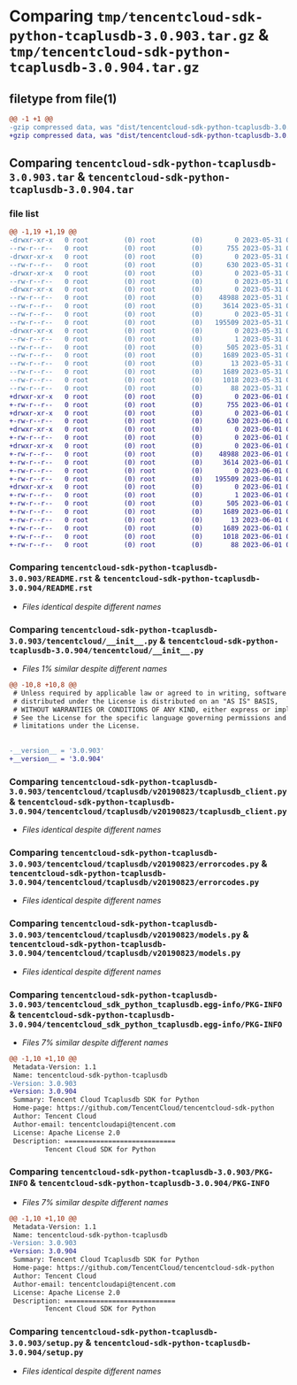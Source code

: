 # Comparing `tmp/tencentcloud-sdk-python-tcaplusdb-3.0.903.tar.gz` & `tmp/tencentcloud-sdk-python-tcaplusdb-3.0.904.tar.gz`

## filetype from file(1)

```diff
@@ -1 +1 @@
-gzip compressed data, was "dist/tencentcloud-sdk-python-tcaplusdb-3.0.903.tar", last modified: Wed May 31 02:20:59 2023, max compression
+gzip compressed data, was "dist/tencentcloud-sdk-python-tcaplusdb-3.0.904.tar", last modified: Thu Jun  1 02:46:40 2023, max compression
```

## Comparing `tencentcloud-sdk-python-tcaplusdb-3.0.903.tar` & `tencentcloud-sdk-python-tcaplusdb-3.0.904.tar`

### file list

```diff
@@ -1,19 +1,19 @@
-drwxr-xr-x   0 root         (0) root         (0)        0 2023-05-31 02:20:59.000000 tencentcloud-sdk-python-tcaplusdb-3.0.903/
--rw-r--r--   0 root         (0) root         (0)      755 2023-05-31 02:20:58.000000 tencentcloud-sdk-python-tcaplusdb-3.0.903/README.rst
-drwxr-xr-x   0 root         (0) root         (0)        0 2023-05-31 02:20:59.000000 tencentcloud-sdk-python-tcaplusdb-3.0.903/tencentcloud/
--rw-r--r--   0 root         (0) root         (0)      630 2023-05-31 02:20:58.000000 tencentcloud-sdk-python-tcaplusdb-3.0.903/tencentcloud/__init__.py
-drwxr-xr-x   0 root         (0) root         (0)        0 2023-05-31 02:20:59.000000 tencentcloud-sdk-python-tcaplusdb-3.0.903/tencentcloud/tcaplusdb/
--rw-r--r--   0 root         (0) root         (0)        0 2023-05-31 02:20:58.000000 tencentcloud-sdk-python-tcaplusdb-3.0.903/tencentcloud/tcaplusdb/__init__.py
-drwxr-xr-x   0 root         (0) root         (0)        0 2023-05-31 02:20:59.000000 tencentcloud-sdk-python-tcaplusdb-3.0.903/tencentcloud/tcaplusdb/v20190823/
--rw-r--r--   0 root         (0) root         (0)    48988 2023-05-31 02:20:58.000000 tencentcloud-sdk-python-tcaplusdb-3.0.903/tencentcloud/tcaplusdb/v20190823/tcaplusdb_client.py
--rw-r--r--   0 root         (0) root         (0)     3614 2023-05-31 02:20:58.000000 tencentcloud-sdk-python-tcaplusdb-3.0.903/tencentcloud/tcaplusdb/v20190823/errorcodes.py
--rw-r--r--   0 root         (0) root         (0)        0 2023-05-31 02:20:58.000000 tencentcloud-sdk-python-tcaplusdb-3.0.903/tencentcloud/tcaplusdb/v20190823/__init__.py
--rw-r--r--   0 root         (0) root         (0)   195509 2023-05-31 02:20:58.000000 tencentcloud-sdk-python-tcaplusdb-3.0.903/tencentcloud/tcaplusdb/v20190823/models.py
-drwxr-xr-x   0 root         (0) root         (0)        0 2023-05-31 02:20:59.000000 tencentcloud-sdk-python-tcaplusdb-3.0.903/tencentcloud_sdk_python_tcaplusdb.egg-info/
--rw-r--r--   0 root         (0) root         (0)        1 2023-05-31 02:20:58.000000 tencentcloud-sdk-python-tcaplusdb-3.0.903/tencentcloud_sdk_python_tcaplusdb.egg-info/dependency_links.txt
--rw-r--r--   0 root         (0) root         (0)      505 2023-05-31 02:20:59.000000 tencentcloud-sdk-python-tcaplusdb-3.0.903/tencentcloud_sdk_python_tcaplusdb.egg-info/SOURCES.txt
--rw-r--r--   0 root         (0) root         (0)     1689 2023-05-31 02:20:58.000000 tencentcloud-sdk-python-tcaplusdb-3.0.903/tencentcloud_sdk_python_tcaplusdb.egg-info/PKG-INFO
--rw-r--r--   0 root         (0) root         (0)       13 2023-05-31 02:20:58.000000 tencentcloud-sdk-python-tcaplusdb-3.0.903/tencentcloud_sdk_python_tcaplusdb.egg-info/top_level.txt
--rw-r--r--   0 root         (0) root         (0)     1689 2023-05-31 02:20:59.000000 tencentcloud-sdk-python-tcaplusdb-3.0.903/PKG-INFO
--rw-r--r--   0 root         (0) root         (0)     1018 2023-05-31 02:20:58.000000 tencentcloud-sdk-python-tcaplusdb-3.0.903/setup.py
--rw-r--r--   0 root         (0) root         (0)       88 2023-05-31 02:20:59.000000 tencentcloud-sdk-python-tcaplusdb-3.0.903/setup.cfg
+drwxr-xr-x   0 root         (0) root         (0)        0 2023-06-01 02:46:40.000000 tencentcloud-sdk-python-tcaplusdb-3.0.904/
+-rw-r--r--   0 root         (0) root         (0)      755 2023-06-01 02:46:40.000000 tencentcloud-sdk-python-tcaplusdb-3.0.904/README.rst
+drwxr-xr-x   0 root         (0) root         (0)        0 2023-06-01 02:46:40.000000 tencentcloud-sdk-python-tcaplusdb-3.0.904/tencentcloud/
+-rw-r--r--   0 root         (0) root         (0)      630 2023-06-01 02:46:40.000000 tencentcloud-sdk-python-tcaplusdb-3.0.904/tencentcloud/__init__.py
+drwxr-xr-x   0 root         (0) root         (0)        0 2023-06-01 02:46:40.000000 tencentcloud-sdk-python-tcaplusdb-3.0.904/tencentcloud/tcaplusdb/
+-rw-r--r--   0 root         (0) root         (0)        0 2023-06-01 02:46:40.000000 tencentcloud-sdk-python-tcaplusdb-3.0.904/tencentcloud/tcaplusdb/__init__.py
+drwxr-xr-x   0 root         (0) root         (0)        0 2023-06-01 02:46:40.000000 tencentcloud-sdk-python-tcaplusdb-3.0.904/tencentcloud/tcaplusdb/v20190823/
+-rw-r--r--   0 root         (0) root         (0)    48988 2023-06-01 02:46:40.000000 tencentcloud-sdk-python-tcaplusdb-3.0.904/tencentcloud/tcaplusdb/v20190823/tcaplusdb_client.py
+-rw-r--r--   0 root         (0) root         (0)     3614 2023-06-01 02:46:40.000000 tencentcloud-sdk-python-tcaplusdb-3.0.904/tencentcloud/tcaplusdb/v20190823/errorcodes.py
+-rw-r--r--   0 root         (0) root         (0)        0 2023-06-01 02:46:40.000000 tencentcloud-sdk-python-tcaplusdb-3.0.904/tencentcloud/tcaplusdb/v20190823/__init__.py
+-rw-r--r--   0 root         (0) root         (0)   195509 2023-06-01 02:46:40.000000 tencentcloud-sdk-python-tcaplusdb-3.0.904/tencentcloud/tcaplusdb/v20190823/models.py
+drwxr-xr-x   0 root         (0) root         (0)        0 2023-06-01 02:46:40.000000 tencentcloud-sdk-python-tcaplusdb-3.0.904/tencentcloud_sdk_python_tcaplusdb.egg-info/
+-rw-r--r--   0 root         (0) root         (0)        1 2023-06-01 02:46:40.000000 tencentcloud-sdk-python-tcaplusdb-3.0.904/tencentcloud_sdk_python_tcaplusdb.egg-info/dependency_links.txt
+-rw-r--r--   0 root         (0) root         (0)      505 2023-06-01 02:46:40.000000 tencentcloud-sdk-python-tcaplusdb-3.0.904/tencentcloud_sdk_python_tcaplusdb.egg-info/SOURCES.txt
+-rw-r--r--   0 root         (0) root         (0)     1689 2023-06-01 02:46:40.000000 tencentcloud-sdk-python-tcaplusdb-3.0.904/tencentcloud_sdk_python_tcaplusdb.egg-info/PKG-INFO
+-rw-r--r--   0 root         (0) root         (0)       13 2023-06-01 02:46:40.000000 tencentcloud-sdk-python-tcaplusdb-3.0.904/tencentcloud_sdk_python_tcaplusdb.egg-info/top_level.txt
+-rw-r--r--   0 root         (0) root         (0)     1689 2023-06-01 02:46:40.000000 tencentcloud-sdk-python-tcaplusdb-3.0.904/PKG-INFO
+-rw-r--r--   0 root         (0) root         (0)     1018 2023-06-01 02:46:40.000000 tencentcloud-sdk-python-tcaplusdb-3.0.904/setup.py
+-rw-r--r--   0 root         (0) root         (0)       88 2023-06-01 02:46:40.000000 tencentcloud-sdk-python-tcaplusdb-3.0.904/setup.cfg
```

### Comparing `tencentcloud-sdk-python-tcaplusdb-3.0.903/README.rst` & `tencentcloud-sdk-python-tcaplusdb-3.0.904/README.rst`

 * *Files identical despite different names*

### Comparing `tencentcloud-sdk-python-tcaplusdb-3.0.903/tencentcloud/__init__.py` & `tencentcloud-sdk-python-tcaplusdb-3.0.904/tencentcloud/__init__.py`

 * *Files 1% similar despite different names*

```diff
@@ -10,8 +10,8 @@
 # Unless required by applicable law or agreed to in writing, software
 # distributed under the License is distributed on an "AS IS" BASIS,
 # WITHOUT WARRANTIES OR CONDITIONS OF ANY KIND, either express or implied.
 # See the License for the specific language governing permissions and
 # limitations under the License.
 
 
-__version__ = '3.0.903'
+__version__ = '3.0.904'
```

### Comparing `tencentcloud-sdk-python-tcaplusdb-3.0.903/tencentcloud/tcaplusdb/v20190823/tcaplusdb_client.py` & `tencentcloud-sdk-python-tcaplusdb-3.0.904/tencentcloud/tcaplusdb/v20190823/tcaplusdb_client.py`

 * *Files identical despite different names*

### Comparing `tencentcloud-sdk-python-tcaplusdb-3.0.903/tencentcloud/tcaplusdb/v20190823/errorcodes.py` & `tencentcloud-sdk-python-tcaplusdb-3.0.904/tencentcloud/tcaplusdb/v20190823/errorcodes.py`

 * *Files identical despite different names*

### Comparing `tencentcloud-sdk-python-tcaplusdb-3.0.903/tencentcloud/tcaplusdb/v20190823/models.py` & `tencentcloud-sdk-python-tcaplusdb-3.0.904/tencentcloud/tcaplusdb/v20190823/models.py`

 * *Files identical despite different names*

### Comparing `tencentcloud-sdk-python-tcaplusdb-3.0.903/tencentcloud_sdk_python_tcaplusdb.egg-info/PKG-INFO` & `tencentcloud-sdk-python-tcaplusdb-3.0.904/tencentcloud_sdk_python_tcaplusdb.egg-info/PKG-INFO`

 * *Files 7% similar despite different names*

```diff
@@ -1,10 +1,10 @@
 Metadata-Version: 1.1
 Name: tencentcloud-sdk-python-tcaplusdb
-Version: 3.0.903
+Version: 3.0.904
 Summary: Tencent Cloud Tcaplusdb SDK for Python
 Home-page: https://github.com/TencentCloud/tencentcloud-sdk-python
 Author: Tencent Cloud
 Author-email: tencentcloudapi@tencent.com
 License: Apache License 2.0
 Description: ============================
         Tencent Cloud SDK for Python
```

### Comparing `tencentcloud-sdk-python-tcaplusdb-3.0.903/PKG-INFO` & `tencentcloud-sdk-python-tcaplusdb-3.0.904/PKG-INFO`

 * *Files 7% similar despite different names*

```diff
@@ -1,10 +1,10 @@
 Metadata-Version: 1.1
 Name: tencentcloud-sdk-python-tcaplusdb
-Version: 3.0.903
+Version: 3.0.904
 Summary: Tencent Cloud Tcaplusdb SDK for Python
 Home-page: https://github.com/TencentCloud/tencentcloud-sdk-python
 Author: Tencent Cloud
 Author-email: tencentcloudapi@tencent.com
 License: Apache License 2.0
 Description: ============================
         Tencent Cloud SDK for Python
```

### Comparing `tencentcloud-sdk-python-tcaplusdb-3.0.903/setup.py` & `tencentcloud-sdk-python-tcaplusdb-3.0.904/setup.py`

 * *Files identical despite different names*

